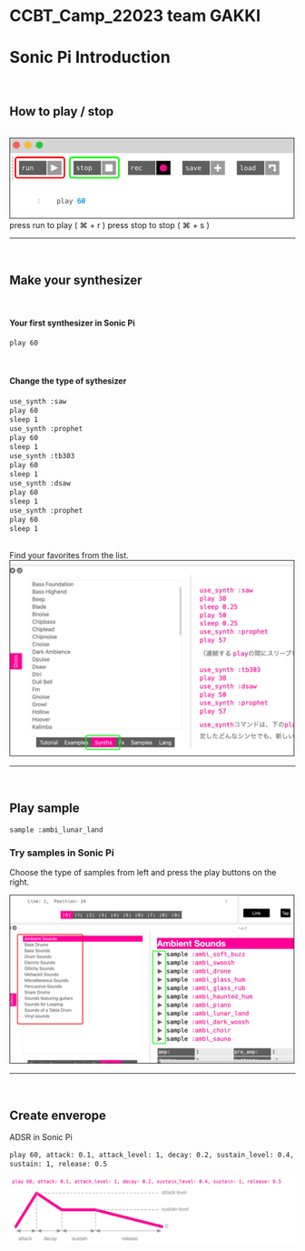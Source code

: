 # CCBT_Camp_22023 team GAKKI

# Sonic Pi Introduction

<br/>

## How to play / stop  

<br/>
<img src = "imgs/run.jpg" width=500 border="1" /><br>
press run to play ( ⌘ + r )  
press stop to stop ( ⌘ + s )  

---

<br/>

## Make your synthesizer

<br/>

#### Your first synthesizer in Sonic Pi
```
play 60
```
<br/>

#### Change the type of sythesizer

```
use_synth :saw
play 60
sleep 1
use_synth :prophet
play 60
sleep 1
use_synth :tb303
play 60
sleep 1
use_synth :dsaw
play 60
sleep 1
use_synth :prophet
play 60
sleep 1
```
<br/>
Find your favorites from the list.

<img src = "imgs/synths.jpg" width=500 border="1" />

---
<br>

## Play sample
```
sample :ambi_lunar_land
```

### Try samples in Sonic Pi

Choose the type of samples from left and press the play buttons on the right.

<img src = "imgs/samples.jpg" width=500 border="1" />

---
<br>

## Create enverope
ADSR in Sonic Pi  
```
play 60, attack: 0.1, attack_level: 1, decay: 0.2, sustain_level: 0.4, sustain: 1, release: 0.5 
```
<img src = "imgs/adsr.jpg" width=700/>